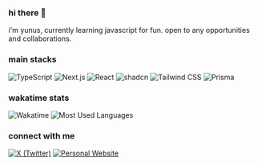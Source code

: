 ### hi there 👋

i'm yunus, currently learning javascript for fun.
open to any opportunities and collaborations.

### main stacks

![TypeScript](https://img.shields.io/badge/-TypeScript-3178C6?style=flat-square&logo=typescript&logoColor=white)
![Next.js](https://img.shields.io/badge/-Next.js-000000?style=flat-square&logo=next.js)
![React](https://img.shields.io/badge/-React-61DAFB?style=flat-square&logo=react&logoColor=black)
![shadcn](https://img.shields.io/badge/-shadcn-000000?style=flat-square&logo=shadcn&logoColor=white)
![Tailwind CSS](https://img.shields.io/badge/-Tailwind%20CSS-38B2AC?style=flat-square&logo=tailwind-css&logoColor=white)
![Prisma](https://img.shields.io/badge/-Prisma-2D3748?style=flat-square&logo=prisma&logoColor=white)

### wakatime stats

![Wakatime](https://github-readme-stats.vercel.app/api/wakatime?username=yynoes&layout=compact&theme=radical&bg_color=161b22&hide_border=true&range=last_7_days)
![Most Used Languages](https://github-readme-stats.vercel.app/api/top-langs/?username=yunusmujadidi&layout=compact&theme=radical&bg_color=161b22&hide_border=true)


### connect with me

[![X (Twitter)](https://img.shields.io/badge/-X%20(Twitter)-000000?style=flat-square&logo=x&logoColor=white)](https://x.com/yynoes)
[![Personal Website](https://img.shields.io/badge/-Personal%20Website-4285F4?style=flat-square&logo=google-chrome&logoColor=white)](https://yynoes.me)


